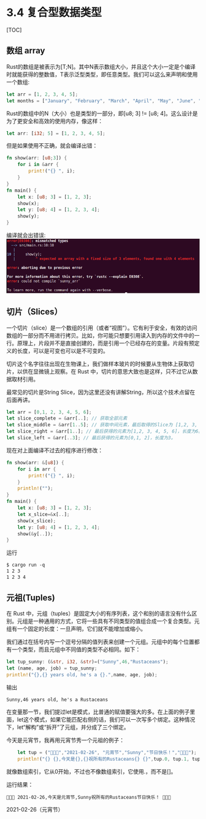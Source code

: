 # 3.4 复合型数据类型

[TOC]

## 数组 array
Rust的数组是被表示为[T;N]。其中N表示数组大小，并且这个大小一定是个编译时就能获得的整数值，T表示泛型类型，即任意类型。我们可以这么来声明和使用一个数组:

```rust
let arr = [1, 2, 3, 4, 5];
let months = ["January", "February", "March", "April", "May", "June", "July","August", "September", "October", "November", "December"];
```

Rust的数组中的N（大小）也是类型的一部分，即[u8; 3] != [u8; 4]。这么设计是为了更安全和高效的使用内存，像这样：

```rust
let arr: [i32; 5] = [1, 2, 3, 4, 5];
```

但是如果使用不正确，就会编译出错：

```rust
fn show(arr: [u8;3]) {
    for i in &arr {
        print!("{} ", i);
    }
}
fn main() {
    let x: [u8; 3] = [1, 2, 3];
    show(x);
    let y: [u8; 4] = [1, 2, 3, 4];
    show(y);
}
```

编译就会出错误:
![error arr](./chapter03_err01.png)

## 切片（Slices）
一个切片（slice）是一个数组的引用（或者“视图”）。它有利于安全，有效的访问数组的一部分而不用进行拷贝。比如，你可能只想要引用读入到内存的文件中的一行。原理上，片段并不是直接创建的，而是引用一个已经存在的变量。片段有预定义的长度，可以是可变也可以是不可变的。

切片这个名字往往出现在生物课上，我们做样本玻片的时候要从生物体上获取切片，以供在显微镜上观察。在 Rust 中，切片的意思大致也是这样，只不过它从数据取材引用。

最常见的切片是String Slice，因为这里还没有讲解String，所以这个技术点留在后面再讲。

```rust
let arr = [0,1, 2, 3, 4, 5, 6];
let slice_complete = &arr[..]; // 获取全部元素
let slice_middle = &arr[1..5]; // 获取中间元素，最后取得的Slice为 [1,2, 3, 4] 。切片遵循左闭右开原则。
let slice_right = &arr[1..]; // 最后获得的元素为[1,2, 3, 4, 5, 6]，长度为6。
let slice_left = &arr[..3]; // 最后获得的元素为[0,1, 2]，长度为3。
```

现在对上面编译不过去的程序进行修改：

```rust
fn show(arr: &[u8]) {
    for i in arr {
        print!("{} ", i);
    }
    println!("");
}
fn main() {
    let x: [u8; 3] = [1, 2, 3];
    let x_slice=&x[..];
    show(x_slice);
    let y: [u8; 4] = [1, 2, 3, 4];
    show(&y[..]);
}
```

运行

```shell
$ cargo run -q
1 2 3 
1 2 3 4 
```

## 元祖(Tuples)

在 Rust 中，元组（tuples）是固定大小的有序列表，这个和别的语言没有什么区别。元组是一种通用的方式，它将一些具有不同类型的值组合成一个复合类型。元组有一个固定的长度：一旦声明，它们就不能增加或缩小。

我们通过在括号内写一个逗号分隔的值列表来创建一个元组。元组中的每个位置都有一个类型，而且元组中不同值的类型不必相同。如下：

```rust
let tup_sunny: (&str, i32, &str)=("Sunny",46,"Rustaceans");
let (name, age, job) = tup_sunny;
println!("{},{} years old, he's a {}.",name, age, job);

```
输出

    Sunny,46 years old, he's a Rustaceans

在变量那一节，我们提过let是模式，比普通的赋值要强大的多。在上面的例子里面，let这个模式，如果它能匹配右侧的话，我们可以一次写多个绑定。这种情况下，let“解构”或“拆开”了元组，并分成了三个绑定。


今天是元宵节，我再用元宵节秀一个元祖的例子：

```rust
    let tup = ("🍡🍡🍡","2021-02-26", "元宵节","Sunny","节日快乐！","🎉🎉🎉");
    println!("{} {},今天是{},{}祝所有的Rustaceans{} {}",tup.0, tup.1, tup.2, tup.3, tup.4, tup.5);
```
就像数组索引，它从0开始，不过也不像数组索引，它使用.，而不是[]。

运行结果：

    🍡🍡🍡 2021-02-26,今天是元宵节,Sunny祝所有的Rustaceans节日快乐！ 🎉🎉🎉

2021-02-26（元宵节）